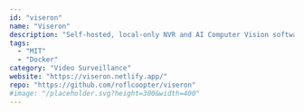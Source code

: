 ```yaml
---
id: "viseron"
name: "Viseron"
description: "Self-hosted, local-only NVR and AI Computer Vision software. With features such as object detection, motion detection, face recognition and more, it gives you the power to keep an eye on your home, office or any other place you want to monitor."
tags:
  - "MIT"
  - "Docker"
category: "Video Surveillance"
website: "https://viseron.netlify.app/"
repo: "https://github.com/roflcoopter/viseron"
#image: "/placeholder.svg?height=300&width=400"
---
```


